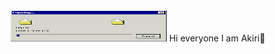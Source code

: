 <img src="https://github.com/AkiriSeki/AkiriSeki/blob/main/loading_bar.gif" width="250" height="50"/>
Hi everyone
I am Akiri👋


<!--
**AkiriSeki/AkiriSeki** is a ✨ _special_ ✨ repository because its `README.md` (this file) appears on your GitHub profile.

Here are some ideas to get you started:
### Hi there 
![image alt >](https://github.com/AkiriSeki/AkiriSeki/blob/main/loading_bar.gif | width=100)
- 🔭 I’m currently working on ...
- 🌱 I’m currently learning ...
- 👯 I’m looking to collaborate on ...
- 🤔 I’m looking for help with ...
- 💬 Ask me about ...
- 📫 How to reach me: ...
- 😄 Pronouns: ...
- ⚡ Fun fact: ...
-->
